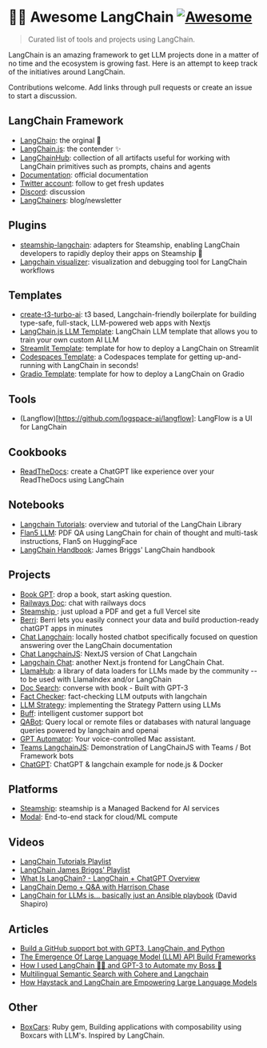 # 🦜🔗 Awesome LangChain [![Awesome](https://awesome.re/badge.svg)](https://awesome.re)

> Curated list of tools and projects using LangChain.

LangChain is an amazing framework to get LLM projects done in a matter of no time and the ecosystem is growing fast. Here is an attempt to keep track of the initiatives around LangChain.

Contributions welcome. Add links through pull requests or create an issue to start a discussion.

## LangChain Framework

* [LangChain](https://github.com/hwchase17/langchain): the orginal 🐍
* [LangChain.js](https://github.com/hwchase17/langchainjs): the contender ✨
* [LangChainHub](https://github.com/hwchase17/langchain-hub): collection of all artifacts useful for working with LangChain primitives such as prompts, chains and agents
* [Documentation](https://hwchase17.github.io/langchainjs/docs/overview): official documentation
* [Twitter account](https://twitter.com/LangChainAI): follow to get fresh updates
* [Discord]([discord.gg/6adMQxSpJS](https://t.co/NewB94G2uo)): discussion 
* [LangChainers](https://langchainers.hashnode.dev/): blog/newsletter

## Plugins

* [steamship-langchain](https://github.com/steamship-core/steamship-langchain): adapters for Steamship, enabling LangChain developers to rapidly deploy their apps on Steamship 🐍
* [Langchain visualizer](https://github.com/amosjyng/langchain-visualizer): visualization and debugging tool for LangChain workflows

## Templates

* [create-t3-turbo-ai](https://github.com/zckly/create-t3-turbo-ai): t3 based, Langchain-friendly boilerplate for building type-safe, full-stack, LLM-powered web apps with Nextjs
* [LangChain.js LLM Template](https://github.com/Conner1115/LangChain.js-LLM-Template): LangChain LLM template that allows you to train your own custom AI LLM
* [Streamlit Template](https://github.com/hwchase17/langchain-streamlit-template): template for how to deploy a LangChain on Streamlit
* [Codespaces Template](https://github.com/lostintangent/codespaces-langchain): a Codespaces template for getting up-and-running with LangChain in seconds!
* [Gradio Template](https://github.com/hwchase17/langchain-gradio-template): template for how to deploy a LangChain on Gradio

## Tools

* (Langflow)[https://github.com/logspace-ai/langflow]: LangFlow is a UI for LangChain

## Cookbooks

* [ReadTheDocs](https://github.com/hwchase17/chat-langchain-readthedocs): create a ChatGPT like experience over your ReadTheDocs using LangChain

## Notebooks

* [Langchain Tutorials](https://github.com/gkamradt/langchain-tutorials): overview and tutorial of the LangChain Library
* [Flan5 LLM](https://colab.research.google.com/drive/1AVh9dOsG9DKzfK7gOFrJuitPIcLPqlbO?usp=sharing): PDF QA using LangChain for chain of thought and multi-task instructions, Flan5 on HuggingFace
* [LangChain Handbook](https://github.com/pinecone-io/examples/tree/master/generation/langchain/handbook): James Briggs' LangChain handbook

## Projects

* [Book GPT](https://github.com/fraserxu/book-gpt): drop a book, start asking question.
* [Railways Doc](https://railbot.vercel.app/): chat with railways docs
* [Steamship ](https://www.steamship.com/build/ask-my-book-site): just upload a PDF and get a full Vercel site
* [Berri](https://berri.ai/): Berri lets you easily connect your data and build production-ready chatGPT apps in minutes
* [Chat Langchain](https://github.com/hwchase17/chat-langchain): locally hosted chatbot specifically focused on question answering over the LangChain documentation
* [Chat LangchainJS](https://github.com/sullivan-sean/chat-langchainjs): NextJS version of Chat Langchain
* [Langchain Chat](https://github.com/zahidkhawaja/langchain-chat-nextjs): another Next.js frontend for LangChain Chat.
* [LlamaHub](https://github.com/emptycrown/llama-hub): a library of data loaders for LLMs made by the community -- to be used with LlamaIndex and/or LangChain
* [Doc Search](https://github.com/namuan/dr-doc-search): converse with book - Built with GPT-3
* [Fact Checker](https://github.com/jagilley/fact-checker): fact-checking LLM outputs with langchain
* [LLM Strategy](https://github.com/BlackHC/llm-strategy): implementing the Strategy Pattern using LLMs
* [Buff](https://github.com/getbuff/Buff): intelligent customer support bot
* [QABot](https://github.com/hardbyte/qabot): Query local or remote files or databases with natural language queries powered by langchain and openai
* [GPT Automator](https://github.com/chidiwilliams/GPT-Automator): Your voice-controlled Mac assistant.
* [Teams LangchainJS](https://github.com/SidU/teams-langchain-js): Demonstration of LangChainJS with Teams / Bot Framework bots
* [ChatGPT](https://github.com/biff-ai/chatgpt-langchainjs-example): ChatGPT & langchain example for node.js & Docker

## Platforms

* [Steamship](https://www.steamship.com/): steamship is a Managed Backend for AI services
* [Modal](https://modal.com/docs/guide/ex/potus_speech_qanda): End-to-end stack for cloud/ML compute

## Videos

* [LangChain Tutorials Playlist](https://www.youtube.com/playlist?list=PL611FKPtL866MnlDPHvI3KwVGqCB-QJAx) 
* [LangChain James Briggs' Playlist](https://www.youtube.com/watch?v=nE2skSRWTTs&list=PLIUOU7oqGTLieV9uTIFMm6_4PXg-hlN6F)
* [What Is LangChain? - LangChain + ChatGPT Overview](https://www.youtube.com/watch?v=_v_fgW2SkkQ)
* [LangChain Demo + Q&A with Harrison Chase](https://www.youtube.com/watch?v=zaYTXQFR0_s)
* [LangChain for LLMs is... basically just an Ansible playbook](https://www.youtube.com/watch?v=X51N9C-OhlE) (David Shapiro)

## Articles

* [Build a GitHub support bot with GPT3, LangChain, and Python](https://dagster.io/blog/chatgpt-langchain)
* [The Emergence Of Large Language Model (LLM) API Build Frameworks](https://cobusgreyling.medium.com/the-emergence-of-large-language-model-llm-api-build-frameworks-78d83d68eeda)
* [How I used LangChain 🦜🔗 and GPT-3 to Automate my Boss 🤖](https://dev.to/ironcladdev/how-i-used-langchain-and-gpt-3-to-automate-my-boss-3bk4)
* [Multilingual Semantic Search with Cohere and Langchain](https://txt.cohere.ai/search-cohere-langchain/)
* [How Haystack and LangChain are Empowering Large Language Models](https://mantiumai.com/blog/how-haystack-and-langchain-are-empowering-large-language-models/)

## Other

* [BoxCars](https://github.com/BoxcarsAI/boxcars): Ruby gem, Building applications with composability using Boxcars with LLM's. Inspired by LangChain.
